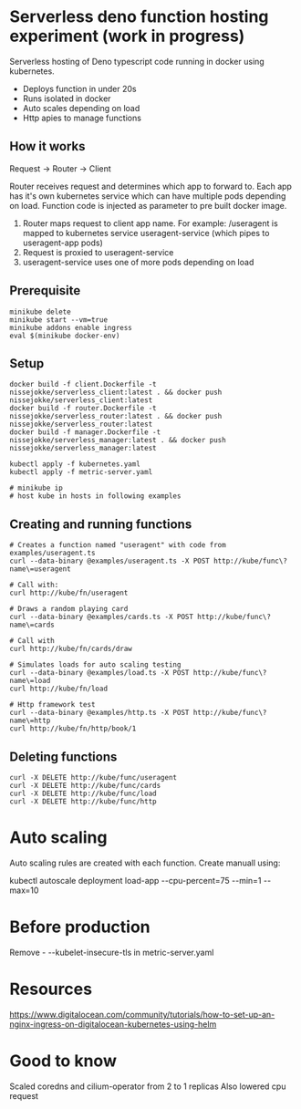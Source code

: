 # Serverless deno function hosting experiment (work in progress)

Serverless hosting of Deno typescript code running in docker using kubernetes.

- Deploys function in under 20s
- Runs isolated in docker
- Auto scales depending on load
- Http apies to manage functions

## How it works

Request -> Router -> Client 

Router receives request and determines which app to forward to. Each app has it's own kubernetes service which can have multiple pods depending on load. Function code is injected as parameter to pre built docker image.

1. Router maps request to client app name. For example: /useragent is mapped to kubernetes service useragent-service (which pipes to useragent-app pods)
2. Request is proxied to useragent-service
3. useragent-service uses one of more pods depending on load

## Prerequisite

    minikube delete
    minikube start --vm=true
    minikube addons enable ingress
    eval $(minikube docker-env)

## Setup

    docker build -f client.Dockerfile -t nissejokke/serverless_client:latest . && docker push nissejokke/serverless_client:latest
    docker build -f router.Dockerfile -t nissejokke/serverless_router:latest . && docker push nissejokke/serverless_router:latest
    docker build -f manager.Dockerfile -t nissejokke/serverless_manager:latest . && docker push nissejokke/serverless_manager:latest

    kubectl apply -f kubernetes.yaml
    kubectl apply -f metric-server.yaml

    # minikube ip
    # host kube in hosts in following examples

## Creating and running functions

    # Creates a function named "useragent" with code from examples/useragent.ts
    curl --data-binary @examples/useragent.ts -X POST http://kube/func\?name\=useragent

    # Call with:
    curl http://kube/fn/useragent

    # Draws a random playing card
    curl --data-binary @examples/cards.ts -X POST http://kube/func\?name\=cards

    # Call with
    curl http://kube/fn/cards/draw

    # Simulates loads for auto scaling testing
    curl --data-binary @examples/load.ts -X POST http://kube/func\?name\=load
    curl http://kube/fn/load

    # Http framework test
    curl --data-binary @examples/http.ts -X POST http://kube/func\?name\=http
    curl http://kube/fn/http/book/1

## Deleting functions

    curl -X DELETE http://kube/func/useragent
    curl -X DELETE http://kube/func/cards
    curl -X DELETE http://kube/func/load
    curl -X DELETE http://kube/func/http

# Auto scaling

Auto scaling rules are created with each function. Create manuall using:

kubectl autoscale deployment load-app --cpu-percent=75 --min=1 --max=10

# Before production

Remove - --kubelet-insecure-tls in metric-server.yaml

# Resources

https://www.digitalocean.com/community/tutorials/how-to-set-up-an-nginx-ingress-on-digitalocean-kubernetes-using-helm

# Good to know

Scaled coredns and cilium-operator from 2 to 1 replicas
Also lowered cpu request